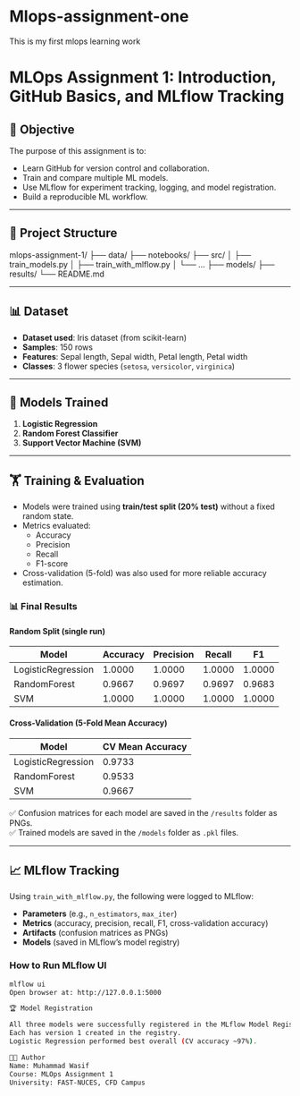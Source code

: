 # Mlops-assignment-one
This is my first mlops learning work
# MLOps Assignment 1: Introduction, GitHub Basics, and MLflow Tracking

## 📌 Objective
The purpose of this assignment is to:
- Learn GitHub for version control and collaboration.
- Train and compare multiple ML models.
- Use MLflow for experiment tracking, logging, and model registration.
- Build a reproducible ML workflow.

---

## 📂 Project Structure
mlops-assignment-1/
├── data/ 
├── notebooks/ 
├── src/ 
│ ├── train_models.py
│ ├── train_with_mlflow.py
│ └── ...
├── models/
├── results/ 
└── README.md 


---

## 📊 Dataset
- **Dataset used**: Iris dataset (from scikit-learn)
- **Samples**: 150 rows
- **Features**: Sepal length, Sepal width, Petal length, Petal width
- **Classes**: 3 flower species (`setosa`, `versicolor`, `virginica`)

---

## 🤖 Models Trained
1. **Logistic Regression**
2. **Random Forest Classifier**
3. **Support Vector Machine (SVM)**

---

## 🏋️ Training & Evaluation
- Models were trained using **train/test split (20% test)** without a fixed random state.  
- Metrics evaluated:  
  - Accuracy  
  - Precision  
  - Recall  
  - F1-score  
- Cross-validation (5-fold) was also used for more reliable accuracy estimation.  

### 📊 Final Results

#### Random Split (single run)
| Model              | Accuracy | Precision | Recall | F1   |
|--------------------|----------|-----------|--------|------|
| LogisticRegression | 1.0000   | 1.0000    | 1.0000 | 1.0000 |
| RandomForest       | 0.9667   | 0.9697    | 0.9697 | 0.9683 |
| SVM                | 1.0000   | 1.0000    | 1.0000 | 1.0000 |

#### Cross-Validation (5-Fold Mean Accuracy)
| Model              | CV Mean Accuracy |
|--------------------|------------------|
| LogisticRegression | 0.9733           |
| RandomForest       | 0.9533           |
| SVM                | 0.9667           |

✅ Confusion matrices for each model are saved in the `/results` folder as PNGs.  
✅ Trained models are saved in the `/models` folder as `.pkl` files.  

---

## 📈 MLflow Tracking
Using `train_with_mlflow.py`, the following were logged to MLflow:
- **Parameters** (e.g., `n_estimators`, `max_iter`)
- **Metrics** (accuracy, precision, recall, F1, cross-validation accuracy)
- **Artifacts** (confusion matrices as PNGs)
- **Models** (saved in MLflow’s model registry)

### How to Run MLflow UI
```bash
mlflow ui
Open browser at: http://127.0.0.1:5000

🏆 Model Registration

All three models were successfully registered in the MLflow Model Registry.
Each has version 1 created in the registry.
Logistic Regression performed best overall (CV accuracy ~97%).

👨‍💻 Author 
Name: Muhammad Wasif
Course: MLOps Assignment 1
University: FAST-NUCES, CFD Campus
